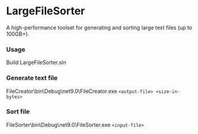 # LargeFileSorter

A high-performance toolset for generating and sorting large text files (up to 100GB+).

### Usage
Build LargeFileSorter.sln

### Generate text file
FileCreator\bin\Debug\net9.0\FileCreator.exe `<output-file> <size-in-bytes>`

### Sort file
FileSorter\bin\Debug\net9.0\FileSorter.exe `<input-file>`
